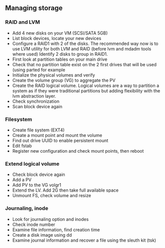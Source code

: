 ## Managing storage

### RAID and LVM
- Add 4 new disks on your VM (SCSI/SATA 5GB)
- List block devices, locate your new devices
- Configure a RAID1 with 2 of the disks. The recommended way now is to use LVM utility for both LVM and RAID (before lvm and mdadm tools where used)
  Identify 2 disks to group in RAID1.
- First look at partition tables on your main drive
- Check that no partition table exist on the 2 first drives that will be used (using parted for example
- Initialize the physical volumes and verify
- Create the volume group (VG) to aggregate the PV
- Create the RAID logical volume. Logical volumes are a way to partition a system as if they were traditional partitions but adding flexibility with the lvm abstraction layer.
- Check synchronization
- Scan block device again

### Filesystem
- Create file system (EXT4)
- Create a mount point and mount the volume
- Find out drive UUID to enable persistent mount
- Edit fstab
- Register new configuration and check mount points, then reboot

### Extend logical volume
- Check block device again
- Add a PV
- Add PV to the VG volgr1
- Extend the LV. Add 2G then take full available space
- Unmount FS, check volume and resize

### Journaling, inode
- Look for journaling option and inodes
- Check inode number
- Examine file information, find creation time
- Create a disk image using dd
- Examine journal information and recover a file using the sleuth kit (tsk)
